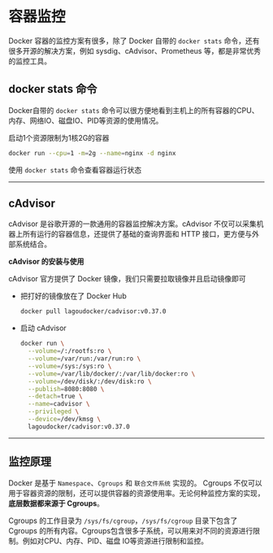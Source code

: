 # <a name="top">容器监控</a>



Docker 容器的监控方案有很多，除了 Docker 自带的 `docker stats` 命令，还有很多开源的解决方案，例如 sysdig、cAdvisor、Prometheus 等，都是非常优秀的监控工具。





## docker stats 命令

Docker自带的 `docker stats` 命令可以很方便地看到主机上的所有容器的CPU、内存、网络IO、磁盘IO、PID等资源的使用情况。



启动1个资源限制为1核2G的容器

```sh
docker run --cpu=1 -m=2g --name=nginx -d nginx
```

使用 `docker stats` 命令查看容器运行状态





-----

## <a name="cAdvisor">cAdvisor</a>

cAdvisor 是谷歌开源的一款通用的容器监控解决方案。cAdvisor 不仅可以采集机器上所有运行的容器信息，还提供了基础的查询界面和 HTTP 接口，更方便与外部系统结合。



**cAdvisor 的安装与使用**

cAdvisor 官方提供了 Docker 镜像，我们只需要拉取镜像并且启动镜像即可

+ 把打好的镜像放在了 Docker Hub

  ```dockerfile
  docker pull lagoudocker/cadvisor:v0.37.0
  ```

  

+ 启动 cAdvisor

  ```sh
  docker run \
    --volume=/:/rootfs:ro \
    --volume=/var/run:/var/run:ro \
    --volume=/sys:/sys:ro \
    --volume=/var/lib/docker/:/var/lib/docker:ro \
    --volume=/dev/disk/:/dev/disk:ro \
    --publish=8080:8080 \
    --detach=true \
    --name=cadvisor \
    --privileged \
    --device=/dev/kmsg \
    lagoudocker/cadvisor:v0.37.0
  ```

  

----

## <a name="">监控原理</a>

Docker 是基于 `Namespace`、`Cgroups` 和 `联合文件系统` 实现的。 Cgroups 不仅可以用于容器资源的限制，还可以提供容器的资源使用率。无论何种监控方案的实现，**底层数据都来源于 Cgroups**。



Cgroups 的工作目录为 `/sys/fs/cgroup`，`/sys/fs/cgroup` 目录下包含了 Cgroups 的所有内容。Cgroups包含很多子系统，可以用来对不同的资源进行限制。例如对CPU、内存、PID、磁盘 IO等资源进行限制和监控。